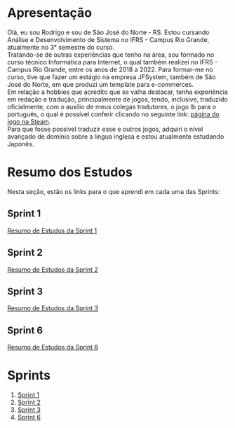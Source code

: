 # Apresentação

Olá, eu sou Rodrigo e sou de São José do Norte - RS. Estou cursando Análise e Desenvolvimento de Sistema no IFRS - Campus Rio Grande, atualmente no 3° semestre do curso.\
Tratando-se de outras experiências que tenho na área, sou formado no curso técnico Informática para Internet, o qual também realizei no IFRS - Campus Rio Grande, entre os anos de 2018 a 2022. Para formar-me no curso, tive que fazer um estágio na empresa JFSystem, também de São José do Norte, em que produzi um template para e-commerces.\
Em relação a hobbies que acredito que se valha destacar, tenha experiência em redação e tradução, principalmente de jogos, tendo, inclusive, traduzido oficialmente, com o auxílio de meus colegas tradutores, o jogo Ib para o português, o qual é possível conferir clicando no seguinte link: [página do jogo na Steam](https://store.steampowered.com/app/1901370/Ib/).\
Para que fosse possível traduzir esse e outros jogos, adquiri o nível avançado de domínio sobre a língua inglesa e estou atualmente estudando Japonês.

# Resumo dos Estudos

Nesta seção, estão os links para o que aprendi em cada uma das Sprints:

## Sprint 1

[Resumo de Estudos da Sprint 1](Sprint%201/README.md)

## Sprint 2

[Resumo de Estudos da Sprint 2](Sprint%202/README.md)

## Sprint 3

[Resumo de Estudos da Sprint 3](Sprint%203/README.md)

## Sprint 6

[Resumo de Estudos da Sprint 6](Sprint%206/README.md)

# Sprints

1. [Sprint 1](Sprint%201)
2. [Sprint 2](Sprint%202)
3. [Sprint 3](Sprint%203)
4. [Sprint 6](Sprint%206)
